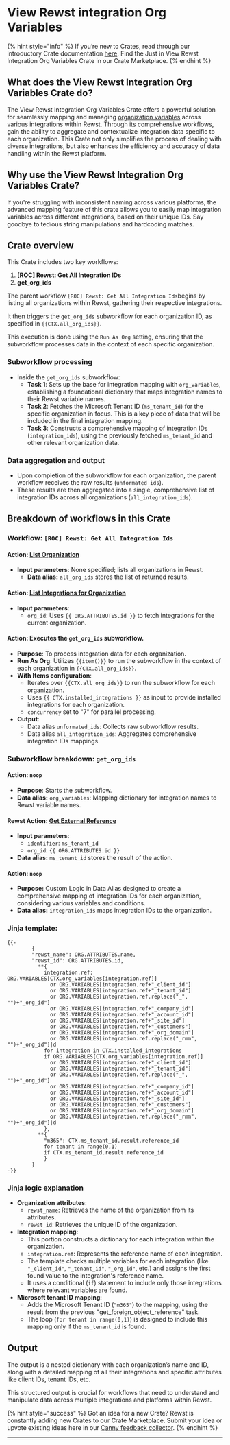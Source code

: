 # View Rewst integration Org Variables

{% hint style="info" %}
If you’re new to Crates, read through our introductory Crate documentation [here](https://docs.rewst.help/prebuilt-automations/crates). Find the Just in View Rewst Integration Org Variables Crate in our Crate Marketplace.
{% endhint %}

## What does the View Rewst Integration Org Variables Crate do?

The View Rewst Integration Org Variables Crate offers a powerful solution for seamlessly mapping and managing [organization variables](../../configuration/organization-variables.md) across various integrations within Rewst. Through its comprehensive workflows, gain the ability to aggregate and contextualize integration data specific to each organization. This Crate not only simplifies the process of dealing with diverse integrations, but also enhances the efficiency and accuracy of data handling within the Rewst platform.

## Why use the View Rewst Integration Org Variables Crate?

If you're struggling with inconsistent naming across various platforms, the advanced mapping feature of this crate allows you to easily map integration variables across different integrations, based on their unique IDs. Say goodbye to tedious string manipulations and hardcoding matches.

## Crate overview

This Crate includes two key workflows:

1. **\[ROC] Rewst: Get All Integration IDs**
2. **get\_org\_ids**

The parent workflow `[ROC] Rewst: Get All Integration Ids`begins by listing all organizations within Rewst, gathering their respective integrations.

It then triggers the `get_org_ids` subworkflow for each organization ID, as specified in `{{CTX.all_org_ids}}`.

This execution is done using the `Run As Org` setting, ensuring that the subworkflow processes data in the context of each specific organization.

### Subworkflow processing

* Inside the `get_org_ids` subworkflow:
  * **Task 1**: Sets up the base for integration mapping with `org_variables`, establishing a foundational dictionary that maps integration names to their Rewst variable names.
  * **Task 2**: Fetches the Microsoft Tenant ID (`ms_tenant_id`) for the specific organization in focus. This is a key piece of data that will be included in the final integration mapping.
  * **Task 3**: Constructs a comprehensive mapping of integration IDs (`integration_ids`), using the previously fetched `ms_tenant_id` and other relevant organization data.

### Data aggregation and output

* Upon completion of the subworkflow for each organization, the parent workflow receives the raw results (`unformated_ids`).
* These results are then aggregated into a single, comprehensive list of integration IDs across all organizations (`all_integration_ids`).

## Breakdown of workflows in this Crate

### **Workflow: `[ROC] Rewst: Get All Integration Ids`**

#### **Action**: [List Organization](https://docs.rewst.help/documentation/automations/actions-in-rewst/rewst-actions#list-organizations)

* **Input parameters**: None specified; lists all organizations in Rewst.
  * **Data alias:** `all_org_ids` stores the list of returned results.

#### **Action**: [List Integrations for Organization](https://docs.rewst.help/documentation/crates/existing-crate-documentation/view-rewst-integration-org-variables#action-list-integrations-for-organization)

* **Input parameters**:
  * `org_id`: Uses `{{ ORG.ATTRIBUTES.id }}` to fetch integrations for the current organization.

#### Action: Executes the `get_org_ids` subworkflow.

* **Purpose**: To process integration data for each organization.
* **Run As Org**: Utilizes `{{item()}}` to run the subworkflow in the context of each organization in `{{CTX.all_org_ids}}`.
* **With Items configuration**:
  * Iterates over `{{CTX.all_org_ids}}` to run the subworkflow for each organization.
  * Uses `{{ CTX.installed_integrations }}` as input to provide installed integrations for each organization.
  * `concurrency` set to "7" for parallel processing.
* **Output**:
  * Data alias `unformated_ids`: Collects raw subworkflow results.
  * Data alias `all_integration_ids`: Aggregates comprehensive integration IDs mappings.

### Subworkflow breakdown: `get_org_ids`

#### **Action**: `noop`

* **Purpose**: Starts the subworkflow.
* **Data alias:** `org_variables`: Mapping dictionary for integration names to Rewst variable names.

#### **Rewst Action**: [**Get External Reference**](https://docs.rewst.help/documentation/crates/existing-crate-documentation/view-rewst-integration-org-variables#rewst-action-get-external-reference)

* **Input parameters**:
  * `identifier`: `ms_tenant_id`
  * `org_id`: `{{ ORG.ATTRIBUTES.id }}`
* **Data alias:** `ms_tenant_id` stores the result of the action.

#### **Action**: `noop`

* **Purpose:** Custom Logic in Data Alias designed to create a comprehensive mapping of integration IDs for each organization, considering various variables and conditions.
* **Data alias:** `integration_ids` maps integration IDs to the organization.

### **Jinja template**:

```django
{{-
        {
        "rewst_name": ORG.ATTRIBUTES.name,
        "rewst_id": ORG.ATTRIBUTES.id,
          **{
            integration.ref: ORG.VARIABLES[CTX.org_variables[integration.ref]] 
              or ORG.VARIABLES[integration.ref+"_client_id"] 
              or ORG.VARIABLES[integration.ref+"_tenant_id"] 
              or ORG.VARIABLES[integration.ref.replace("_", "")+"_org_id"] 
              or ORG.VARIABLES[integration.ref+"_company_id"] 
              or ORG.VARIABLES[integration.ref+"_account_id"] 
              or ORG.VARIABLES[integration.ref+"_site_id"] 
              or ORG.VARIABLES[integration.ref+"_customers"] 
              or ORG.VARIABLES[integration.ref+"_org_domain"] 
              or ORG.VARIABLES[integration.ref.replace("_rmm", "")+"_org_id"]|d
            for integration in CTX.installed_integrations
            if ORG.VARIABLES[CTX.org_variables[integration.ref]] 
              or ORG.VARIABLES[integration.ref+"_client_id"] 
              or ORG.VARIABLES[integration.ref+"_tenant_id"] 
              or ORG.VARIABLES[integration.ref.replace("_", "")+"_org_id"] 
              or ORG.VARIABLES[integration.ref+"_company_id"] 
              or ORG.VARIABLES[integration.ref+"_account_id"] 
              or ORG.VARIABLES[integration.ref+"_site_id"] 
              or ORG.VARIABLES[integration.ref+"_customers"] 
              or ORG.VARIABLES[integration.ref+"_org_domain"] 
              or ORG.VARIABLES[integration.ref.replace("_rmm", "")+"_org_id"]|d
            },
          **{ 
            "m365": CTX.ms_tenant_id.result.reference_id
            for tenant in range(0,1)
            if CTX.ms_tenant_id.result.reference_id
            }
        }
-}}
```

### **Jinja logic explanation**

* **Organization attributes**:
  * `rewst_name`: Retrieves the name of the organization from its attributes.
  * `rewst_id`: Retrieves the unique ID of the organization.
* **Integration mapping**:
  * This portion constructs a dictionary for each integration within the organization.
  * `integration.ref`: Represents the reference name of each integration.
  * The template checks multiple variables for each integration (like `"_client_id"`, `"_tenant_id"`, `"_org_id"`, etc.) and assigns the first found value to the integration's reference name.
  * It uses a conditional (`if`) statement to include only those integrations where relevant variables are found.
* **Microsoft tenant ID mapping**:
  * Adds the Microsoft Tenant ID (`"m365"`) to the mapping, using the result from the previous "get\_foreign\_object\_reference" task.
  * The loop (`for tenant in range(0,1)`) is designed to include this mapping only if the `ms_tenant_id` is found.

## Output

The output is a nested dictionary with each organization’s name and ID, along with a detailed mapping of all their integrations and specific attributes like client IDs, tenant IDs, etc.

This structured output is crucial for workflows that need to understand and manipulate data across multiple integrations and platforms within Rewst.

{% hint style="success" %}
Got an idea for a new Crate? Rewst is constantly adding new Crates to our Crate Marketplace. Submit your idea or upvote existing ideas here in our [Canny feedback collector](https://rewst.canny.io/crates).
{% endhint %}

***
